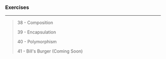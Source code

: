 ### Exercises
-----------------------------------------
 > 38 - Composition
 > 
 > 39 - Encapsulation
 >
 > 40 - Polymorphism
 >
 > 41 - Bill's Burger (Coming Soon)
 

